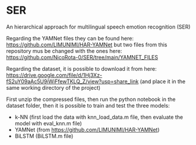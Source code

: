 # SER
An hierarchical approach for multilingual speech emotion recognition (SER)

Regarding the YAMNet files they can be found here: https://github.com/LIMUNIMI/HAR-YAMNet but two files from this repository mus be changed with the ones here: https://github.com/NicoRota-0/SER/tree/main/YAMNET_FILES

Regarding the dataset, it is possible to download it from here: https://drive.google.com/file/d/1Hj3Xz-fS2uY09aAc5U9iWiFfewTKLQ_Z/view?usp=share_link
(and place it in the same working directory of the project)

First unzip the compressed files, then run the python notebook in the dataset folder, then it is possible to train and test the three models:

- k-NN (first load the data with knn_load_data.m file, then evaluate the model with eval_knn.m file)
- YAMNet (from https://github.com/LIMUNIMI/HAR-YAMNet)
- BiLSTM (BiLSTM.m file)
